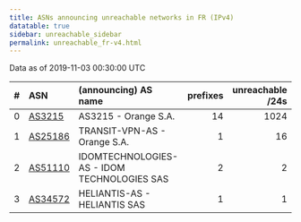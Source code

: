 ```yaml
---
title: ASNs announcing unreachable networks in FR (IPv4)
datatable: true
sidebar: unreachable_sidebar
permalink: unreachable_fr-v4.html
---
```


Data as of 2019-11-03 00:30:00 UTC


<div class="datatable-begin"></div>

|   # | ASN                                    | (announcing) AS name                        |   prefixes |   unreachable /24s |
|----:|:---------------------------------------|:--------------------------------------------|-----------:|-------------------:|
|   0 | [AS3215](unreachable_AS3215-v4.html)   | AS3215 - Orange S.A.                        |         14 |               1024 |
|   1 | [AS25186](unreachable_AS25186-v4.html) | TRANSIT-VPN-AS - Orange S.A.                |          1 |                 16 |
|   2 | [AS51110](unreachable_AS51110-v4.html) | IDOMTECHNOLOGIES-AS - IDOM TECHNOLOGIES SAS |          2 |                  2 |
|   3 | [AS34572](unreachable_AS34572-v4.html) | HELIANTIS-AS - HELIANTIS SAS                |          1 |                  1 |

<div class="datatable-end"></div>